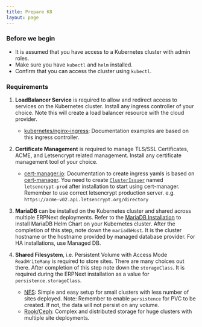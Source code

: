 ```yaml
---
title: Prepare K8
layout: page
---
```


### Before we begin

- It is assumed that you have access to a Kubernetes cluster with admin roles.
- Make sure you have `kubectl` and `helm` installed.
- Confirm that you can access the cluster using `kubectl`.


### Requirements

1. **LoadBalancer Service** is required to allow and redirect access to services on the Kubernetes cluster. Install any ingress controller of your choice. Note this will create a load balancer resource with the cloud provider.
    - [kubernetes/nginx-ingress](https://kubernetes.github.io/ingress-nginx/deploy): Documentation examples are based on this ingress controller.

2. **Certificate Management** is required to manage TLS/SSL Certificates, ACME, and Letsencrypt related management. Install any certificate management tool of your choice.
    - [cert-manager.io](https://cert-manager.io/docs/installation/kubernetes/): Documentation to create ingress yamls is based on [cert-manager](https://cert-manager.io). You need to create [`ClusterIssuer`](https://cert-manager.io/docs/configuration/acme/#creating-a-basic-acme-issuer) named `letsencrypt-prod` after installation to start using cert-manager. Remember to use correct letsencrypt production server. e.g. `https://acme-v02.api.letsencrypt.org/directory`

3. **MariaDB** can be installed on the Kubernetes cluster and shared across multiple ERPNext deployments. Refer to the [MariaDB Installation](mariadb) to install MariaDB Helm Chart on your Kubernetes cluster. After the completion of this step, note down the `mariadbHost`. It is the cluster hostname or the hostname provided by managed database provider. For HA installations, use Managed DB.

4. **Shared Filesystem**, i.e. Persistent Volume with Access Mode `ReadWriteMany` is required to store sites. There are many choices out there. After completion of this step note down the `storageClass`. It is required during the ERPNext installation as a value for `persistence.storageClass`.

    - [NFS](https://github.com/kubernetes-sigs/nfs-ganesha-server-and-external-provisioner):
Simple and easy setup for small clusters with less number of sites deployed. Note: Remember to enable `persistence` for PVC to be created. If not, the data will not persist on any volume.
    - [Rook/Ceph](https://rook.io/docs/rook/master/ceph-quickstart.html):
Complex and distributed storage for huge clusters with multiple site deployments.
